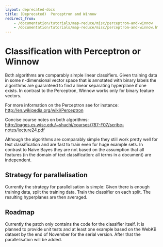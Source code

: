 ```yaml
---
layout: deprecated-docs
title: (Deprecated)  Perceptron and Winnow
redirect_from:
    - /documentation/tutorials/map-reduce/misc/perceptron-and-winnow
    - /documentation/tutorials/map-reduce/misc/perceptron-and-winnow.html
---
```




<a name="PerceptronandWinnow-ClassificationwithPerceptronorWinnow"></a>
# Classification with Perceptron or Winnow

Both algorithms are comparably simple linear classifiers. Given training
data in some n-dimensional vector space that is annotated with binary
labels the algorithms are guaranteed to find a linear separating hyperplane
if one exists. In contrast to the Perceptron, Winnow works only for binary
feature vectors.

For more information on the Perceptron see for instance:
http://en.wikipedia.org/wiki/Perceptron

Concise course notes on both algorithms:
http://pages.cs.wisc.edu/~shuchi/courses/787-F07/scribe-notes/lecture24.pdf

Although the algorithms are comparably simple they still work pretty well
for text classification and are fast to train even for huge example sets.
In contrast to Naive Bayes they are not based on the assumption that all
features (in the domain of text classification: all terms in a document)
are independent.

<a name="PerceptronandWinnow-Strategyforparallelisation"></a>
## Strategy for parallelisation

Currently the strategy for parallelisation is simple: Given there is enough
training data, split the training data. Train the classifier on each split.
The resulting hyperplanes are then averaged.

<a name="PerceptronandWinnow-Roadmap"></a>
## Roadmap

Currently the patch only contains the code for the classifier itself. It is
planned to provide unit tests and at least one example based on the WebKB
dataset by the end of November for the serial version. After that the
parallelisation will be added.
